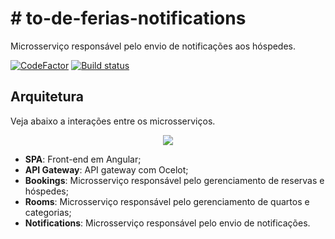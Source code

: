 # # to-de-ferias-notifications
Microsserviço responsável pelo envio de notificações aos hóspedes.

[![CodeFactor](https://www.codefactor.io/repository/github/wesleycosta/to-de-ferias-notifications/badge)](https://www.codefactor.io/repository/github/wesleycosta/to-de-ferias-notifications)
[![Build status](https://wlcosta.visualstudio.com/to-de-ferias/_apis/build/status/to-de-ferias-notifications-ci)](https://wlcosta.visualstudio.com/to-de-ferias/_build/latest?definitionId=9)

## Arquitetura
Veja abaixo a interações entre os microsserviços.

<p align="center">
  <img src="https://github.com/wesleycosta/to-de-ferias-bookings/blob/main/docs/architecture.png" />
</p>

- **SPA**: Front-end em Angular;
- **API Gateway**: API gateway com Ocelot;
- **Bookings**: Microsserviço responsável pelo gerenciamento de reservas e hóspedes;
- **Rooms**: Microsserviço responsável pelo gerenciamento de quartos e categorias;
- **Notifications**: Microsserviço responsável pelo envio de notificações.
